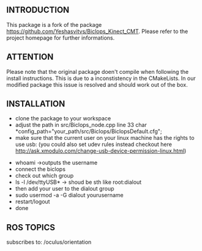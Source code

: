 INTRODUCTION
------------

This package is a fork of the package https://github.com/Yeshasvitvs/Biclops_Kinect_CMT. 
Please refer to the project homepage for further informations.


ATTENTION
-----------
Please note that the original package doen't compile when following 
the install instructions. This is due to a inconstistency in the CMakeLists. 
In our modified package this issue is resolved and should work out of the box.


INSTALLATION
-----------
* clone the package to your workspace
* adjust the path in src/Biclops_node.cpp line 33 char *config_path="your_path/src/Biclops/BiclopsDefault.cfg";
* make sure that the current user on your linux machine has the rights to use usb: (you could also set udev rules instead checkout here http://ask.xmodulo.com/change-usb-device-permission-linux.html)
- whoami      ->outputs the username
- connect the biclops
- check out which group
- ls -l /dev/ttyUSB*				-> shoud be sth like root:dialout
- then add your user to the dialout group
- sudo usermod -a -G dialout yourusername
- restart/logout
- done


ROS TOPICS
-----------
subscribes to:
	/oculus/orientation

